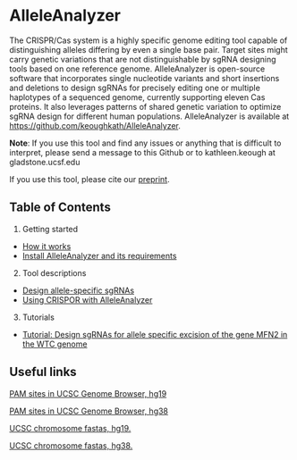 # AlleleAnalyzer

The CRISPR/Cas system is a highly specific genome editing tool capable of distinguishing alleles differing by even a single base pair. Target sites might carry genetic variations that are not distinguishable by sgRNA designing tools based on one reference genome. AlleleAnalyzer is open-source software that incorporates single nucleotide variants and short insertions and deletions to design sgRNAs for precisely editing one or multiple haplotypes of a sequenced genome, currently supporting eleven Cas proteins.  It also leverages patterns of shared genetic variation to optimize sgRNA design for different human populations. AlleleAnalyzer is available at https://github.com/keoughkath/AlleleAnalyzer.

**Note**:  If you use this tool and find any issues or anything that is difficult to interpret, please send a message to this Github or to kathleen.keough at gladstone.ucsf.edu

If you use this tool, please cite our [preprint](https://www.biorxiv.org/content/early/2018/09/11/342923).

## Table of Contents

1. Getting started
* [How it works](https://github.com/keoughkath/ExcisionFinder/wiki/Overview)
* [Install AlleleAnalyzer and its requirements](https://github.com/keoughkath/AlleleAnalyzer/wiki/Install-AlleleAnalyzer-and-its-requirements)
2. Tool descriptions
* [Design allele-specific sgRNAs](https://github.com/keoughkath/AlleleAnalyzer/wiki/Usage:-gen_sgRNAs.py)
* [Using CRISPOR with AlleleAnalyzer](https://github.com/keoughkath/AlleleAnalyzer/wiki/Using-CRISPOR-with-gen_sgRNAs.py)
3. Tutorials
* [Tutorial: Design sgRNAs for allele specific excision of the gene MFN2 in the WTC genome](https://github.com/keoughkath/AlleleAnalyzer/wiki/Tutorial:-Design-sgRNAs-for-allele-specific-excision-of-the-gene-MFN2-in-the-WTC-genome)

## Useful links

[PAM sites in UCSC Genome Browser, hg19](https://genome.ucsc.edu/cgi-bin/hgTracks?db=hg19&lastVirtModeType=default&lastVirtModeExtraState=&virtModeType=default&virtMode=0&nonVirtPosition=&position=chr11%3A61717368-61717468&hgsid=710107349_giMIiVkYz3tMheeUnqbOtAFTIgOo)

[PAM sites in UCSC Genome Browser, hg38](https://genome.ucsc.edu/cgi-bin/hgTracks?db=hg38&lastVirtModeType=default&lastVirtModeExtraState=&virtModeType=default&virtMode=0&nonVirtPosition=&position=chr11%3A61957117-61957165&hgsid=710108079_SecTcyDrgBPU4AocIPTRF2Uq4Omd)

[UCSC chromosome fastas, hg19.](http://hgdownload.soe.ucsc.edu/goldenPath/hg19/chromosomes/)

[UCSC chromosome fastas, hg38.](http://hgdownload.soe.ucsc.edu/goldenPath/hg38/chromosomes/)


